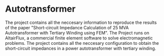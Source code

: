 # Autotransformer
The project contains all the neccesary information to reproduce the results of the paper "Short-circuit Impedance Calculation of 25 MVA Autotransformer with Tertiary Winding using FEM".
The Project runs on AltairFlux, a commercial finite element software to solve electromagnetic problems.
The project contains all the neccesary configuration to obtain the short-circuit impedances in a power autotransformer with tertiary winding.

